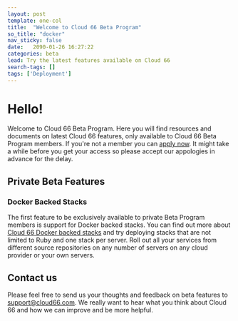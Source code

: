 ```yaml
---
layout: post
template: one-col
title:  "Welcome to Cloud 66 Beta Program"
so_title: "docker"
nav_sticky: false
date:   2090-01-26 16:27:22
categories: beta
lead: Try the latest features available on Cloud 66
search-tags: []
tags: ['Deployment']
---
```


# Hello!

Welcome to Cloud 66 Beta Program. Here you will find resources and documents on latest Cloud 66 features, only available to Cloud 66 Beta Program members. If you're not a member you can [apply now](http://go.c66.me/c66beta). It might take a while before you get your access so please accept our appologies in advance for the delay.

## Private Beta Features

### Docker Backed Stacks

The first feature to be exclusively available to private Beta Program members is support for Docker backed stacks. You can find out more about <a href="/beta/docker-deployments">Cloud 66 Docker backed stacks</a> and try deploying stacks that are not limited to Ruby and one stack per server. Roll out all your services from different source repositories on any number of servers on any cloud provider or your own servers.

## Contact us

Please feel free to send us your thoughts and feedback on beta features to <a href="mailto:support@cloud66.com">support@cloud66.com</a>. We really want to hear what you think about Cloud 66 and how we can improve and be more helpful.